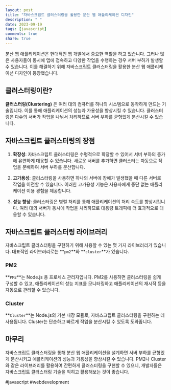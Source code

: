 ```yaml
---
layout: post
title: "자바스크립트 클러스터링을 활용한 분산 웹 애플리케이션 디자인"
description: " "
date: 2023-09-19
tags: [javascript]
comments: true
share: true
---
```


분산 웹 애플리케이션은 현대적인 웹 개발에서 중요한 역할을 하고 있습니다. 그러나 많은 사용자들이 동시에 앱에 접속하고 다양한 작업을 수행하는 경우 서버 부하가 발생할 수 있습니다. 이를 해결하기 위해 자바스크립트 클러스터링을 활용한 분산 웹 애플리케이션 디자인이 등장했습니다.

## 클러스터링이란?

**클러스터링(Clustering)** 은 여러 대의 컴퓨터를 하나의 시스템으로 동작하게 만드는 기술입니다. 이를 통해 애플리케이션의 성능과 가용성을 향상시킬 수 있습니다. 클러스터링은 다수의 서버가 작업을 나눠서 처리하므로 서버 부하를 균형있게 분산시킬 수 있습니다.

## 자바스크립트 클러스터링의 장점

1. **확장성**: 자바스크립트 클러스터링은 수평적으로 확장할 수 있어서 서버 부하의 증가에 유연하게 대응할 수 있습니다. 새로운 서버를 추가하면 클러스터는 자동으로 작업을 분배하여 서버 부하를 분산합니다.

2. **고가용성**: 클러스터링을 사용하면 하나의 서버에 장애가 발생했을 때 다른 서버로 작업을 이전할 수 있습니다. 이러한 고가용성 기능은 사용자에게 중단 없는 애플리케이션 이용 경험을 제공합니다.

3. **성능 향상**: 클러스터링은 병렬 처리를 통해 애플리케이션의 처리 속도를 향상시킵니다. 여러 대의 서버가 동시에 작업을 처리하므로 대용량 트래픽에 더 효과적으로 대응할 수 있습니다.

## 자바스크립트 클러스터링 라이브러리

자바스크립트 클러스터링을 구현하기 위해 사용할 수 있는 몇 가지 라이브러리가 있습니다. 대표적인 라이브러리로는 **`pm2`**와 **`cluster`**가 있습니다.

### PM2

**`PM2`**는 Node.js 용 프로세스 관리자입니다. PM2를 사용하면 클러스터링을 쉽게 구성할 수 있고, 애플리케이션의 성능 지표를 모니터링하고 애플리케이션의 재시작 등을 자동으로 관리할 수 있습니다.

### Cluster

**`Cluster`**는 Node.js의 기본 내장 모듈로, 자바스크립트 클러스터링을 구현하는 데 사용됩니다. Cluster는 단순하고 빠르게 작업을 분산시킬 수 있도록 도와줍니다.

## 마무리

자바스크립트 클러스터링을 통해 분산 웹 애플리케이션을 설계하면 서버 부하를 균형있게 분산시키고 애플리케이션의 성능과 가용성을 향상시킬 수 있습니다. PM2나 Cluster와 같은 라이브러리를 활용하여 간편하게 클러스터링을 구현할 수 있으니, 개발자들은 자바스크립트 클러스터링 기술을 익히고 활용해보는 것이 좋습니다.

#javascript #webdevelopment